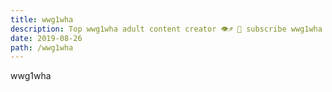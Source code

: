 ```yaml
---
title: wwg1wha
description: Top wwg1wha adult content creator 👁♐️ 👑 subscribe wwg1wha to my porn site below IG wwg1wha
date: 2019-08-26
path: /wwg1wha
---
```


wwg1wha
